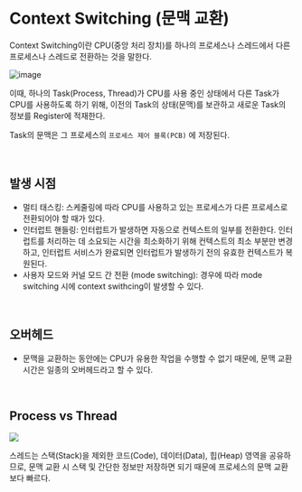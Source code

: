 # Context Switching (문맥 교환)

Context Switching이란 CPU(중앙 처리 장치)를 하나의 프로세스나 스레드에서 다른 프로세스나 스레드로 전환하는 것을 말한다.

![image](https://user-images.githubusercontent.com/75151848/204244404-6e17333b-ef67-4e04-b8a7-84d360bb780a.png)

이때, 하나의 Task(Process, Thread)가 CPU를 사용 중인 상태에서 다른 Task가 CPU를 사용하도록 하기 위해, 이전의 Task의 상태(문맥)를 보관하고 새로운 Task의 정보를 Register에 적재한다.

Task의 문맥은 그 프로세스의 `프로세스 제어 블록(PCB)` 에 저장된다.

<br/>

## 발생 시점

- 멀티 태스킹: 스케줄링에 따라 CPU를 사용하고 있는 프로세스가 다른 프로세스로 전환되어야 할 때가 있다.
- 인터럽트 핸들링: 인터럽트가 발생하면 자동으로 컨텍스트의 일부를 전환한다. 인터럽트를 처리하는 데 소요되는 시간을 최소화하기 위해 컨텍스트의 최소 부분만 변경하고, 인터럽트 서비스가 완료되면 인터럽트가 발생하기 전의 유효한 컨텍스트가 복원된다.
- 사용자 모드와 커널 모드 간 전환 (mode switching): 경우에 따라 mode switching 시에 context swithcing이 발생할 수 있다.

<br/>

## 오버헤드

- 문맥을 교환하는 동안에는 CPU가 유용한 작업을 수행할 수 없기 때문에, 문맥 교환 시간은 일종의 오버헤드라고 할 수 있다.

<br/>

## Process vs Thread
![](https://user-images.githubusercontent.com/75151848/183282320-b2d5eda1-2ecc-4fdf-aadb-ebe29e2bca64.png)

스레드는 스택(Stack)을 제외한 코드(Code), 데이터(Data), 힙(Heap) 영역을 공유하므로, 문맥 교환 시 스택 및 간단한 정보만 저장하면 되기 때문에 프로세스의 문맥 교환보다 빠르다.